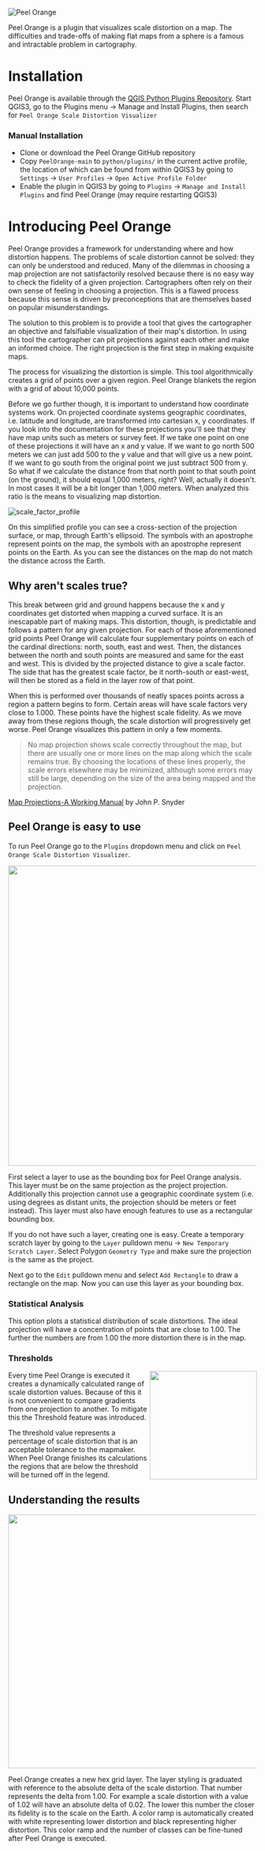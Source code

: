![Peel Orange](/img/PeelOrange-Banner01.png)


Peel Orange is a plugin that visualizes scale distortion on a map. The difficulties and trade-offs of making flat maps from a sphere is a famous and intractable problem in cartography. 

# Installation
Peel Orange is available through the [QGIS Python Plugins
Repository](https://plugins.qgis.org/plugins/). Start QGIS3, go to the Plugins menu → Manage and Install Plugins, then search for `Peel Orange Scale Distortion Visualizer`

### Manual Installation
* Clone or download the Peel Orange GitHub repository
* Copy `PeelOrange-main` to `python/plugins/` in the current active
  profile, the location of which can be found from within QGIS3 by
  going to `Settings` &rarr; `User Profiles` &rarr; `Open Active Profile
  Folder`
* Enable the plugin in QGIS3 by going to `Plugins` &rarr; `Manage and
  Install Plugins` and find Peel Orange (may require restarting QGIS3)

# Introducing Peel Orange

Peel Orange provides a framework for understanding where and how distortion happens. The problems of scale distortion cannot be solved: they can only be understood and reduced. Many of the dilemmas in choosing a map projection are not satisfactorily resolved because there is no easy way to check the fidelity of a given projection. Cartographers often rely on their own sense of feeling in choosing a projection. This is a flawed process because this sense is driven by preconceptions that are themselves based on popular misunderstandings.  

The solution to this problem is to provide a tool that gives the cartographer an objective and falsifiable visualization of their map's distortion. In using this tool the cartographer can pit projections against each other and make an informed choice. The right projection is the first step in making exquisite maps. 

The process for visualizing the distortion is simple. This tool algorithmically creates a grid of points over a given region. Peel Orange blankets the region with a grid of about 10,000 points. 

Before we go further though, it is important to understand how coordinate systems work. On projected coordinate systems geographic coordinates, i.e. latitude and longitude, are transformed into cartesian x, y coordinates. If you look into the documentation for these projections you'll see that they have map units such as meters or survey feet. 
If we take one point on one of these projections it will have an x and y value. If we want to go north 500 meters we can just add 500 to the y value and that will give us a new point.  If we want to go south from the original point we just subtract 500 from y. 
So what if we calculate the distance from that north point to that south point (on the ground), it should equal 1,000 meters, right? Well, actually it doesn't. In most cases it will be a bit longer than 1,000 meters. When analyzed this ratio is the means to visualizing map distortion.

![scale_factor_profile](/img/scale_factor_profile.png)

On this simplified profile you can see a cross-section of the projection surface, or map, through Earth's ellipsoid. The symbols with an apostrophe represent points on the map, the symbols with an apostrophe represent points on the Earth. As you can see the distances on the map do not match the distance across the Earth. 

## Why aren't scales true?

This break between grid and ground happens because the x and y coordinates get distorted when mapping a curved surface. It is an inescapable part of making maps. This distortion, though, is predictable and follows a pattern for any given projection. For each of those aforementioned grid points Peel Orange will calculate four supplementary points on each of the cardinal directions: north, south, east and west. Then, the distances between the north and south points are measured and same for the east and west. This is divided by the projected distance to give a scale factor. The side that has the greatest scale factor, be it north-south or east-west, will then be stored as a field in the layer row of that point.

When this is performed over thousands of neatly spaces points across a region a pattern begins to form. Certain areas will have scale factors very close to 1.000. These points have the highest scale fidelity. As we move away from these regions though, the scale distortion will progressively get worse. Peel Orange visualizes this pattern in only a few moments. 

> No map projection shows scale correctly throughout the map, but there are usually one or more lines on the map along which the scale remains true. By choosing the locations of these lines properly, the scale errors elsewhere may be minimized, although some errors may still be large, depending on the size of the area being mapped and the projection. 

<u>[Map Projections-A Working Manual](https://doi.org/10.3133/pp1395)</u> by John P. Snyder

## Peel Orange is easy to use
To run Peel Orange go to the `Plugins` dropdown menu and click on `Peel Orange Scale Distortion Visualizer`.

<p align="center">
  <img width="597" height="607" src="/img/dialog_example.png">
</p>

First select a layer to use as the bounding box for Peel Orange analysis. This layer must be on the same projection as the project projection. Additionally this projection cannot use a geographic coordinate system (i.e. using degrees as distant units, the projection should be meters or feet instead). This layer must also have enough features to use as a rectangular bounding box. 

If you do not have such a layer, creating one is easy. Create a temporary scratch layer by going to the `Layer` pulldown menu &rarr; `New Temporary Scratch Layer`. Select Polygon `Geometry Type` and make sure the projection is the same as the project. 

Next go to the `Edit` pulldown menu and select `Add Rectangle` to draw a rectangle on the map. Now you can use this layer as your bounding box. 

### Statistical Analysis
This option plots a statistical distribution of scale distortions. The ideal projection will have a concentration of points that are close to 1.00. The further the numbers are from 1.00 the more distortion there is in the map.


### Thresholds
<img align="right" width="217" height="219" src="/img/legend_thres_off.png">
Every time Peel Orange is executed it creates a dynamically calculated range of scale distortion values. Because of this it is not convenient to compare gradients from one projection to another. To mitigate this the Threshold feature was introduced.


The threshold value represents a percentage of scale distortion that is an acceptable tolerance to the mapmaker. When Peel Orange finishes its calculations the regions that are below the threshold will be turned off in the legend. 


## Understanding the results

<p align="center">
  <img width="1032" height="513" src="/img/understanding_results.png">
</p>

Peel Orange creates a new hex grid layer. The layer styling is graduated with reference to the absolute delta of the scale distortion. That number represents the delta from 1.00. For example a scale distortion with a value of 1.02 will have an absolute delta of 0.02. The lower this number the closer its fidelity is to the scale on the Earth. A color ramp is automatically created with white representing lower distortion and black representing higher distortion. This color ramp and the number of classes can be fine-tuned after Peel Orange is executed.   